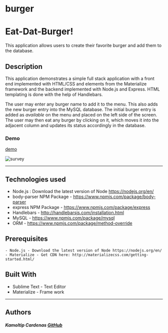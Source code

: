 # burger

# Eat-Dat-Burger!

This application allows users to create their favorite burger and add them to the database.

## Description

This application demonstrates a simple full stack application with a front end implemented with HTML/CSS and elements from the Materialize framework and the backend implemented with Node.js and Express. HTML templating is done with the help of Handlebars.

The user may enter any burger name to add it to the menu. This also adds the new burger entry into the MySQL database. The initial burger entry is added as *available* on the menu and placed on the left side of the screen. The user may then eat any burger by clicking on it, which moves it into the adjacent column and updates its status accordingly in the database.

### Demo

[demo](https://eat-dat-burgers.herokuapp.com/)
 
![survey](../public/assets/images/burgerDemo.png)


***

## Technologies used

- Node.js : Download the latest version of Node https://nodejs.org/en/
- body-parser NPM Package - https://www.npmjs.com/package/body-parser
- express NPM Package - https://www.npmjs.com/package/express
- Handlebars - http://handlebarsjs.com/installation.html
- MySQL - https://www.npmjs.com/package/mysql
- ORM - https://www.npmjs.com/package/method-override


## Prerequisites

```
- Node.js - Download the latest version of Node https://nodejs.org/en/
- Materialize - Get CDN here: http://materializecss.com/getting-started.html/

```

## Built With

* Sublime Text - Text Editor
* Materialize - Frame work

***
## Authors
##### Kamoltip Cardenas [GitHub](https://github.com/kamoltip)






